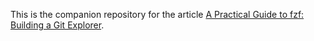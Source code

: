 This is the companion repository for the article [A Practical Guide to fzf: Building a Git Explorer](https://thevaluable.dev/fzf-git-integration).
